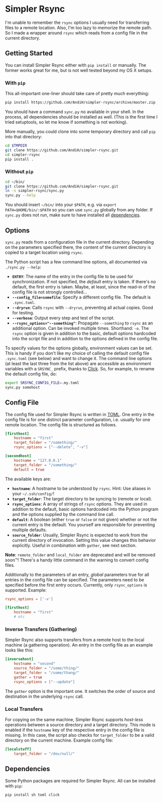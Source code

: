 # Simpler Rsync

I'm unable to remember the `rsync` options I usually need for transferring files to a remote location. Also, I'm too lazy to memorize the remote path. So I made a wrapper around `rsync` which reads from a config file in the current directory.

## Getting Started

You can install Simpler Rsync either with `pip install` or manually. The former works great for me, but is not well tested beyond my OS X setups.

### With `pip`
This all-important one-liner should take care of pretty much everything:

```bash
pip install https://github.com/AndiH/simpler-rsync/archive/master.zip
```

You should have a command `sync.py` no available in your shell. In the process, all dependencies should be installed as well. (This is the first time I tried setuptools, so let me know if something is not working). 

More manually, you could clone into some temporary directory and call `pip` into that directory:

```bash
cd $TMPDIR
git clone https://github.com/AndiH/simpler-rsync.git
cd simpler-rsync
pip install .
```

### Without `pip`

```bash
cd ~/bin/
git clone https://github.com/AndiH/simpler-rsync.git
ln -s simpler-rsync/sync.py
sync.py --help
```

You should insert `~/bin/` into your `$PATH`, e.g. via `export PATH=$HOME/bin/:$PATH` so you can use `sync.py` globally from any folder. If `sync.py` does not run, make sure to have installed all [dependencies](#dependencies).

## Options
`sync.py` reads from a configuration file in the current directory. Depending on the parameters specified there, the content of the current directory is copied to a target location using `rsync`.

The Python script has a few command line options, all documented via `./sync.py --help`:

* **`ENTRY`**: The name of the entry in the config file to be used for synchronization. If not specified, the *default* entry is taken. If there's no default, the first entry is taken. Maybe, at least, since the read-in of the config file is not strongly controlled…
* **`--config_file=somefile`**: Specify a different config file. The default is `.sync.toml`.
* **`--dryrun`**: Calls `rsync` with `--dryrun`, preventing all actual copies. Good for testing.
* **`--verbose`**: Output every step and test of the script.
* **`--rsync_options="--something"`**: Propagate `--something` to `rsync` as an additional option. Can be invoked multiple times. Shorthand: `-o`. The `rsync` option is given in addition to the basic, default options hardcoded into the script file and in addition to the options defined in the config file.

To specify values for the options globally, environment values can be set. This is handy if you don't like my choice of calling the default config file `.sync.toml` (see below) and want to change it. The command line options (at least the last three from the list above) are accessible as environment variables with a `SRSYNC_` prefix, thanks to [Click](http://click.pocoo.org/). So, for example, to rename the default config file, do:

```bash
export SRSYNC_CONFIG_FILE=.my.toml
sync.py somehost
```

## Config File
The config file used for Simpler Rsync is written in [TOML](https://github.com/toml-lang/toml). One entry in the config file is for one distinct parameter configuration, i.e. usually for one remote location. The config file is structured as follows.

```toml
[firsthost]
    hostname = "first"
    target_folder = "/something/"
    rsync_options = ["--delete", "-v"]

[secondhost]
    hostname = "127.0.0.1"
    target_folder = "/something/"
    default = true
```

The available keys are:

* **`hostname`**: A hostname to be understood by `rsync`. Hint: Use aliases in your `~/.ssh/config/`!
* **`target_folder`**: The target directory to be syncing to (remote or local).
* **`rsync_options`**: A array of strings of `rsync` options. They are used in addition to the default, basic options hardcoded into the Python program and the options supplied by the command line call.
* **`default`**: A boolean (either `true` or `false` or not given) whether or not the current entry is the default. You yourself are responsible for preventing multiple defaults.
* **`source_folder`**: Usually, Simpler Rsync is expected to work from the current directory of invocation. Setting this value changes this behavior explicitly. Useful in combination with `gather`, see next section.

**Note**: `remote_folder` and `local_folder` are deprecated and will be removed soon™! There's a handy little command in the warning to convert config files.

Additionally to the parameters of an entry, *global* parameters true for all entries in the config file can be specified. The parameters need to be specified before the first entry occurs. Currently, only `rsync_options` is supported. Example:

```toml
rsync_options = ['-v']

[firsthost]
    hostname = "first"
    # etc
```

### Inverse Transfers (Gathering)
Simpler Rsync also supports transfers from a remote host to the local machine (a gathering operation). An entry in the config file as an example looks like this:

```toml
[inversehost]
    hostname = "second"
    source_folder = "/some/thing/"
    target_folder = "/some/thang/"
    gather = true
    rsync_options = ["--update"]
```

The `gather` option is the important one. It switches the order of source and destination in the underlying `rsync` call.

### Local Transfers
For copying on the same machine, Simpler Rsync supports *host-less* operations between a source directory and a target directory. This mode is enabled if the `hostname` key of the respective entry in the config file is missing. In this case, the script also checks for `target_folder` to be a valid directory on the current machine. Example config file:

```toml
[localstuff]
    target_folder = "/dev/null/"
```

## Dependencies
Some Python packages are required for Simpler Rsync. All can be installed with `pip`:

```bash
pip install sh toml click
```
